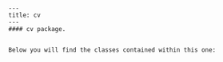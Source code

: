 
    ---
    title: cv
    ---
    #### cv package.


    Below you will find the classes contained within this one:
    